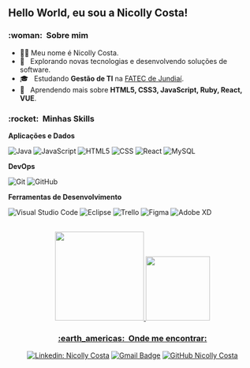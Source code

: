 ## Hello World, eu sou a Nicolly Costa!

<h3> :woman: &nbsp;Sobre mim </h3>

- 👩‍💻 Meu nome é Nicolly Costa.
- 🤔 &nbsp; Explorando novas tecnologias e desenvolvendo soluções de software.
- 🎓 &nbsp; Estudando **Gestão de TI** na <a href="http://www.fatecjd.edu.br/portal/">FATEC de Jundiaí</a>.
- 🌱 &nbsp; Aprendendo mais sobre **HTML5, CSS3, JavaScript, Ruby, React, VUE**.

<h3> :rocket: &nbsp;Minhas Skills </h3>

**Aplicações e Dados**

  ![Java](https://img.shields.io/badge/-Java-333333?style=flat&logo=Java&logoColor=007396)
  ![JavaScript](https://img.shields.io/badge/-JavaScript-333333?style=flat&logo=javascript)
  ![HTML5](https://img.shields.io/badge/-HTML5-333333?style=flat&logo=HTML5)
  ![CSS](https://img.shields.io/badge/-CSS-333333?style=flat&logo=CSS3&logoColor=1572B6)
  ![React](https://img.shields.io/badge/-React-333333?style=flat&logo=react)
  ![MySQL](https://img.shields.io/badge/-MySQL-333333?style=flat&logo=mysql)

**DevOps**

  ![Git](https://img.shields.io/badge/-Git-333333?style=flat&logo=git)
  ![GitHub](https://img.shields.io/badge/-GitHub-333333?style=flat&logo=github)

**Ferramentas de Desenvolvimento**

  ![Visual Studio Code](https://img.shields.io/badge/-Visual%20Studio%20Code-333333?style=flat&logo=visual-studio-code&logoColor=007ACC)
  ![Eclipse](https://img.shields.io/badge/-Eclipse-333333?style=flat&logo=eclipse-ide&logoColor=2C2255)
  ![Trello](https://img.shields.io/badge/-Trello-333333?style=flat&logo=trello&logoColor=007ACC)
  ![Figma](https://img.shields.io/badge/-Figma-333333?style=flat&logo=figma&logoColor=007ACC)
  ![Adobe XD](https://img.shields.io/badge/-Adobe%20XD-333333?style=flat&logo=adobe-xd&logoColor=007ACC)

<br/>
<div align="center">
  <a href="https://github.com/nic">
  <img height="180em" src="https://github-readme-stats.vercel.app/api?username=nicollycostaa&show_icons=true&theme=dracula&include_all_commits=true&count_private=true"/>
  <img height="130em" src="https://github-readme-stats.vercel.app/api/top-langs/?username=nicollycostaa&layout=compact&langs_count=7&theme=dracula"/>


<h3> :earth_americas: &nbsp;Onde me encontrar: </h3> 

[![Linkedin: Nicolly Costa](https://img.shields.io/badge/-USERNAME-blue?style=flat-square&logo=Linkedin&logoColor=white&link=https://www.linkedin.com/in/nicolly-costa-santos-do-vale-314050223/)](https://www.linkedin.com/in/nicolly-costa-santos-do-vale-314050223/)
[![Gmail Badge](https://img.shields.io/badge/-seuemail@email.com-006bed?style=flat-square&logo=Gmail&logoColor=white&link=mailto:nicolly65costa@hotmail.com)](mailto:nicolly65costa@hotmail.com)
[![GitHub Nicolly Costa]( https://img.shields.io/github/followers/VanessaSwerts?label=follow&style=social)](https://github.com/nicollycostaa/nicollycostaa)


